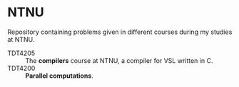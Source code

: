 NTNU
=================

Repository containing problems given in different courses during my studies at NTNU.

<dl>
  <dt>TDT4205</dt>
  <dd>The <b>compilers</b> course at NTNU, a compiler for VSL written in C.</dd>
  <dt>TDT4200</dt>
  <dd><b>Parallel computations</b>. </dd>
</dl>

